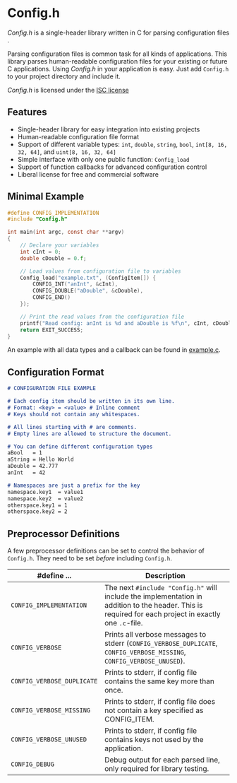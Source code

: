 # Config.h

*Config.h* is a single-header library written in C for parsing configuration files .

Parsing configuration files is common task for all kinds of applications.
This library parses human-readable configuration files for your existing or future C applications.
Using *Config.h* in your application is easy. Just add `Config.h` to your project directory and include it.

*Config.h* is licensed under the [ISC license](https://github.com/MartinWeigel/Config.h/blob/master/LICENSE-ISC.txt)


## Features

- Single-header library for easy integration into existing projects
- Human-readable configuration file format
- Support of different variable types: `int`, `double`, `string`, `bool`, `int[8, 16, 32, 64]`, and `uint[8, 16, 32, 64]`
- Simple interface with only one public function: `Config_load`
- Support of function callbacks for advanced configuration control
- Liberal license for free and commercial software


## Minimal Example
```C
#define CONFIG_IMPLEMENTATION
#include "Config.h"

int main(int argc, const char **argv)
{
    // Declare your variables
    int cInt = 0;
    double cDouble = 0.f;

    // Load values from configuration file to variables
    Config_load("example.txt", (ConfigItem[]) {
        CONFIG_INT("anInt", &cInt),
        CONFIG_DOUBLE("aDouble", &cDouble),
        CONFIG_END()
    });

    // Print the read values from the configuration file
    printf("Read config: anInt is %d and aDouble is %f\n", cInt, cDouble);
    return EXIT_SUCCESS;
}
```

An example with all data types and a callback can be found in [example.c](https://github.com/MartinWeigel/Config.h/blob/master/example.c).


## Configuration Format
```Markdown
# CONFIGURATION FILE EXAMPLE

# Each config item should be written in its own line.
# Format: <key> = <value> # Inline comment
# Keys should not contain any whitespaces.

# All lines starting with # are comments.
# Empty lines are allowed to structure the document.

# You can define different configuration types
aBool   = 1
aString = Hello World
aDouble = 42.777
anInt   = 42

# Namespaces are just a prefix for the key
namespace.key1  = value1
namespace.key2  = value2
otherspace.key1 = 1
otherspace.key2 = 2
```

## Preprocessor Definitions

A few preprocessor definitions can be set to control the behavior of `Config.h`.
They need to be set *before* including `Config.h`.

#define ... | Description
----------- | -----------
`CONFIG_IMPLEMENTATION` | The next `#include "Config.h"` will include the implementation in addition to the header. This is required for each project in exactly one `.c`-file.
`CONFIG_VERBOSE` | Prints all verbose messages to stderr (`CONFIG_VERBOSE_DUPLICATE`, `CONFIG_VERBOSE_MISSING`, `CONFIG_VERBOSE_UNUSED`).
`CONFIG_VERBOSE_DUPLICATE` | Prints to stderr, if config file contains the same key more than once.
`CONFIG_VERBOSE_MISSING` | Prints to stderr, if config file does not contain a key specified as CONFIG_ITEM.
`CONFIG_VERBOSE_UNUSED` | Prints to stderr, if config file contains keys not used by the application.
`CONFIG_DEBUG` | Debug output for each parsed line, only required for library testing.
